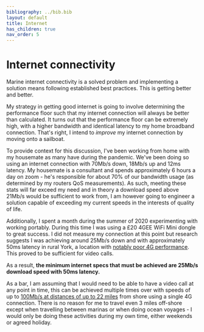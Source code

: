 ```yaml
---
bibliography: ../bib.bib
layout: default
title: Internet
has_children: true
nav_order: 5
---
```


# Internet connectivity

Marine internet connectivity is a solved problem and implementing a
solution means following established best practices. This is getting
better and better.

My strategy in getting good internet is going to involve determining the
performance floor such that my internet connection will always be better
than calculated. It turns out that the performance floor can be
extremely high, with a higher bandwidth and identical latency to my home
broadband connection. That's right, I intend to *improve* my internet
connection by moving onto a sailboat.

To provide context for this discussion, I've been working from home with
my housemate as many have during the pandemic. We've been doing so using
an internet connection with 70Mb/s down, 18Mb/s up and 12ms latency. My
housemate is a consultant and spends approximately 6 hours
a day on zoom - he's responsible for about 70% of our bandwidth usage
(as determined by my routers QoS measurements). As such, meeting these
stats will far exceed my need and in theory a download speed above
21Mb/s would be sufficient to work from, I am however going to engineer
a solution capable of exceeding my current speeds in the interests of
quality of life.

Additionally, I spent a month during the summer of 2020 experimenting
with working portably. During this time I was using a £20 4GEE WiFi Mini
dongle to great success. I did not measure my connection at this point
but research suggests I was achieving around 25Mb/s down and with
approximately 50ms latency in rural York, a
location with [notably poor 4G performance](https://www.techdigest.tv/2019/12/1-in-3-constituencies-hit-by-poor-4g-and-slow-broadband.html). This proved to
be sufficient for video calls.

As a result, **the minimum internet specs that must be achieved are 25Mb/s download speed with 50ms latency.**

As a bar, I am assuming that I would need to be able to have a video
call at any point in time, this can be achieved multiple times over with
speeds of up to [100Mb/s at distances of up to 22 miles](https://www.sailingtoday.co.uk/gear/the-best-boat-wi-fi-everything-you-need-to-know-about-staying-connected-onboard/) from shore using
a single 4G connection. There is no reason for me
to travel even 3 miles off-shore except when travelling between marinas
or when doing ocean voyages - I would only be doing these activities
during my own time, either weekends or agreed holiday.